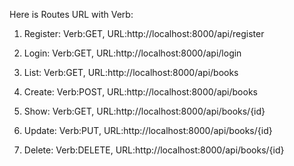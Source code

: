 Here is Routes URL with Verb:

1) Register: Verb:GET, URL:http://localhost:8000/api/register

2) Login: Verb:GET, URL:http://localhost:8000/api/login

3) List: Verb:GET, URL:http://localhost:8000/api/books

4) Create: Verb:POST, URL:http://localhost:8000/api/books

5) Show: Verb:GET, URL:http://localhost:8000/api/books/{id}

6) Update: Verb:PUT, URL:http://localhost:8000/api/books/{id}

7) Delete: Verb:DELETE, URL:http://localhost:8000/api/books/{id}
